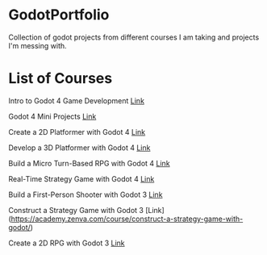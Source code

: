 # GodotPortfolio
Collection of godot projects from different courses I am taking and projects I'm messing with.

# List of Courses

Intro to Godot 4 Game Development [Link](https://academy.zenva.com/course/intro-to-godot-4-game-development/)

Godot 4 Mini Projects [Link](https://academy.zenva.com/course/godot-4-mini-projects/)

Create a 2D Platformer with Godot 4 [Link](https://academy.zenva.com/course/create-a-2d-platformer-with-godot-4/)

Develop a 3D Platformer with Godot 4 [Link](https://academy.zenva.com/course/develop-a-3d-platformer-with-godot-4/)

Build a Micro Turn-Based RPG with Godot 4 [Link](https://academy.zenva.com/course/build-a-turn-based-rpg-battle-system-with-godot-4/)

Real-Time Strategy Game with Godot 4 [Link](https://academy.zenva.com/course/create-an-rts-game-with-godot-4/)

Build a First-Person Shooter with Godot 3 [Link](https://academy.zenva.com/course/build-a-first-person-shooter-with-godot/)

Construct a Strategy Game with Godot 3 [Link] (https://academy.zenva.com/course/construct-a-strategy-game-with-godot/)

Create a 2D RPG with Godot 3 [Link](https://academy.zenva.com/course/create-an-rpg-with-godot/)